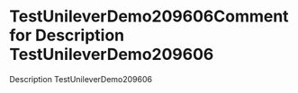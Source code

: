 # TestUnileverDemo209606Comment for Description TestUnileverDemo209606
Description TestUnileverDemo209606

